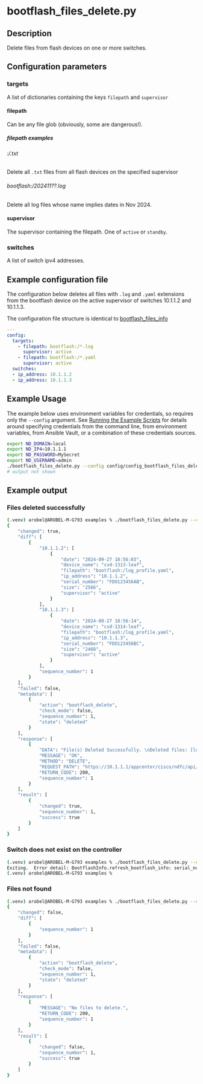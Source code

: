 # bootflash_files_delete.py

## Description

Delete files from flash devices on one or more switches.

## Configuration parameters

### targets

A list of dictionaries containing the keys `filepath` and `supervisor`

#### filepath

Can be any file glob (obviously, some are dangerous!).

##### filepath examples

###### *:/*.txt

Delete all `.txt` files from all flash devices on the specified supervisor

###### bootflash:/202411??.log

Delete all log files whose name implies dates in Nov 2024.

#### supervisor

The supervisor containing the filepath.  One of `active` or `standby`.

### switches

A list of switch ipv4 addresses.

## Example configuration file

The configuration below deletes all files with `.log` and `.yaml` extensions
from the bootflash device on the active supervisor of switches 10.1.1.2 and
10.1.1.3.

The configuration file structure is identical to [bootflash_files_info](./bootflash_files_info.md)

``` yaml title="config/config_bootflash_files_delete.yaml"
---
config:
  targets:
    - filepath: bootflash:/*.log
      supervisor: active
    - filepath: bootflash:/*.yaml
      supervisor: active
  switches:
  - ip_address: 10.1.1.2
  - ip_address: 10.1.1.3
```

## Example Usage

The example below uses environment variables for credentials, so requires
only the `--config` argument.  See [Running the Example Scripts]
for details around specifying credentials from the command line, from
environment variables, from Ansible Vault, or a combination of these
credentials sources.

[Running the Example Scripts]: ../setup/running-the-example-scripts.md

``` bash
export ND_DOMAIN=local
export ND_IP4=10.1.1.1
export ND_PASSWORD=MySecret
export ND_USERNAME=admin
./bootflash_files_delete.py --config config/config_bootflash_files_delete.yaml
# output not shown
```

## Example output

### Files deleted successfully

``` bash title="Successful deletion"
(.venv) arobel@AROBEL-M-G793 examples % ./bootflash_files_delete.py --config prod/config_bootflash_files_delete.yaml
{
    "changed": true,
    "diff": [
        {
            "10.1.1.2": [
                {
                    "date": "2024-09-27 18:56:03",
                    "device_name": "cvd-1313-leaf",
                    "filepath": "bootflash:/log_profile.yaml",
                    "ip_address": "10.1.1.2",
                    "serial_number": "FDO123456AB",
                    "size": "2566",
                    "supervisor": "active"
                }
            ],
            "10.1.1.3": [
                {
                    "date": "2024-09-27 18:56:14",
                    "device_name": "cvd-1314-leaf",
                    "filepath": "bootflash:/log_profile.yaml",
                    "ip_address": "10.1.1.3",
                    "serial_number": "FDO123456BC",
                    "size": "2468",
                    "supervisor": "active"
                }
            ],
            "sequence_number": 1
        }
    ],
    "failed": false,
    "metadata": [
        {
            "action": "bootflash_delete",
            "check_mode": false,
            "sequence_number": 1,
            "state": "deleted"
        }
    ],
    "response": [
        {
            "DATA": "File(s) Deleted Successfully. \nDeleted files: [log_profile.yaml][log_profile.yaml]",
            "MESSAGE": "OK",
            "METHOD": "DELETE",
            "REQUEST_PATH": "https://10.1.1.1/appcenter/cisco/ndfc/api/v1/imagemanagement/rest/imagemgnt/bootFlash/bootflash-files",
            "RETURN_CODE": 200,
            "sequence_number": 1
        }
    ],
    "result": [
        {
            "changed": true,
            "sequence_number": 1,
            "success": true
        }
    ]
}
```

### Switch does not exist on the controller

``` bash title="Switch does not exist on the controller"
(.venv) arobel@AROBEL-M-G793 examples % ./bootflash_files_delete.py --config config/config_bootflash_files_delete.yaml
Exiting.  Error detail: BootflashInfo.refresh_bootflash_info: serial_number not found for switch 10.1.1.2. Error detail SwitchDetails._get: Switch with ip_address 10.1.1.2 does not exist on the controller.
(.venv) arobel@AROBEL-M-G793 examples %
```

### Files not found

``` bash title="Files not found"
(.venv) arobel@AROBEL-M-G793 examples % ./bootflash_files_delete.py --config prod/config_bootflash_files_delete.yaml
{
    "changed": false,
    "diff": [
        {
            "sequence_number": 1
        }
    ],
    "failed": false,
    "metadata": [
        {
            "action": "bootflash_delete",
            "check_mode": false,
            "sequence_number": 1,
            "state": "deleted"
        }
    ],
    "response": [
        {
            "MESSAGE": "No files to delete.",
            "RETURN_CODE": 200,
            "sequence_number": 1
        }
    ],
    "result": [
        {
            "changed": false,
            "sequence_number": 1,
            "success": true
        }
    ]
}
```
